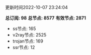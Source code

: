 更新时间2022-10-07 23:24:04

**总订阅: 98**
**总节点: 8577**
**有效节点: 2871**
- ss节点: 165
- v2ray节点: 2525
- trojan节点: 169
- ssr节点: 12
